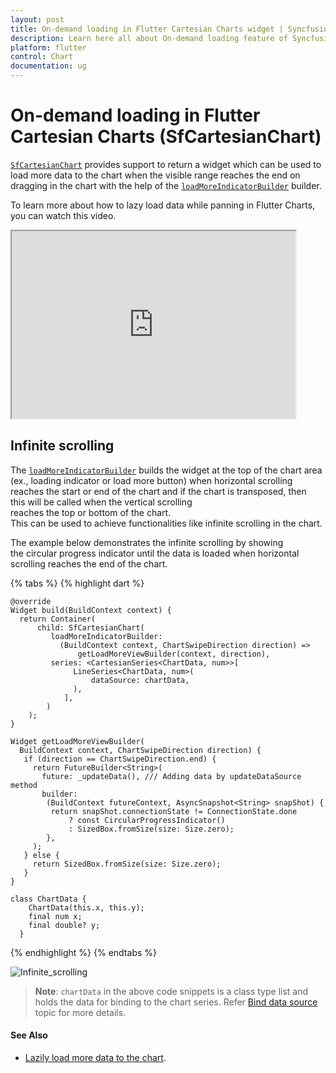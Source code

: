 ```yaml
---
layout: post
title: On-demand loading in Flutter Cartesian Charts widget | Syncfusion 
description: Learn here all about On-demand loading feature of Syncfusion Flutter Cartesian Charts (SfCartesianChart) widget and more.
platform: flutter
control: Chart
documentation: ug
---
```


# On-demand loading in Flutter Cartesian Charts (SfCartesianChart)

[`SfCartesianChart`](https://pub.dev/documentation/syncfusion_flutter_charts/latest/charts/SfCartesianChart-class.html) provides support to return a widget which can be used to load more data to the chart when the visible range reaches the end on dragging in the chart with the help of the [`loadMoreIndicatorBuilder`](https://pub.dev/documentation/syncfusion_flutter_charts/latest/charts/SfCartesianChart/loadMoreIndicatorBuilder.html) builder.

To learn more about how to lazy load data while panning in Flutter Charts, you can watch this video.

<style>#flutterChartsVideoTutorial{width : 90% !important; height: 300px !important }</style>
<iframe id='flutterChartsVideoTutorial' src='https://www.youtube.com/embed/GBKB1U-iwqI'></iframe>

## Infinite scrolling

The [`loadMoreIndicatorBuilder`](https://pub.dev/documentation/syncfusion_flutter_charts/latest/charts/SfCartesianChart/loadMoreIndicatorBuilder.html) builds the widget at the top of the chart area (ex., loading indicator or load more button) when horizontal scrolling reaches the start or end of the chart and if the chart is transposed, then this will be called when the vertical scrolling reaches the top or bottom of the chart. This can be used to achieve functionalities like infinite scrolling in the chart.

The example below demonstrates the infinite scrolling by showing the circular progress indicator until the data is loaded when horizontal scrolling reaches the end of the chart.

{% tabs %}
{% highlight dart %}

    @override
    Widget build(BuildContext context) {
      return Container(
          child: SfCartesianChart(
             loadMoreIndicatorBuilder:
               (BuildContext context, ChartSwipeDirection direction) =>
                   getLoadMoreViewBuilder(context, direction),
             series: <CartesianSeries<ChartData, num>>[
                  LineSeries<ChartData, num>(
                      dataSource: chartData,
                  ),
                ],
            )
        );
    }

    Widget getLoadMoreViewBuilder(
      BuildContext context, ChartSwipeDirection direction) {
       if (direction == ChartSwipeDirection.end) {
         return FutureBuilder<String>(
           future: _updateData(), /// Adding data by updateDataSource method
           builder:
            (BuildContext futureContext, AsyncSnapshot<String> snapShot) {
             return snapShot.connectionState != ConnectionState.done
                 ? const CircularProgressIndicator()
                 : SizedBox.fromSize(size: Size.zero);
            },
         );
       } else {
         return SizedBox.fromSize(size: Size.zero);
       }
    }

    class ChartData {
        ChartData(this.x, this.y);
        final num x;
        final double? y;
      }

{% endhighlight %}
{% endtabs %}

![Infinite_scrolling](images/on-demand-loading/infinite_scrolling.gif)

>**Note**: `chartData` in the above code snippets is a class type list and holds the data for binding to the chart series. Refer [Bind data source](https://help.syncfusion.com/flutter/cartesian-charts/getting-started#bind-data-source) topic for more details.

#### See Also

* [Lazily load more data to the chart](https://support.syncfusion.com/kb/article/10855/how-to-lazily-load-more-data-to-the-chart-sfcartesianchart).